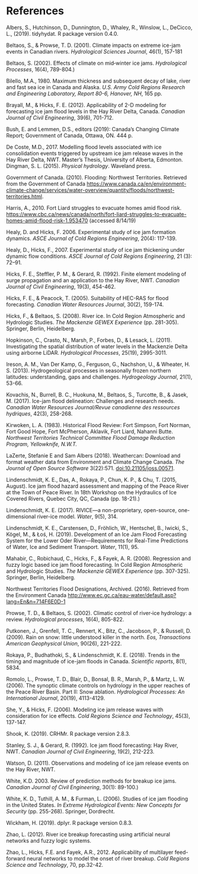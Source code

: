 ---
---

# References

Albers, S., Hutchinson, D., Dunnington, D., Whaley, R., Winslow, L., DeCicco, L., (2019). tidyhydat. R package version 0.4.0.

Beltaos, S., & Prowse, T. D. (2001). Climate impacts on extreme ice-jam events in Canadian rivers. _Hydrological Sciences Journal_, 46(1), 157-181

Beltaos, S. (2002). Effects of climate on mid‐winter ice jams. _Hydrological Processes_, 16(4), 789-804.)

Bilello, M.A., 1980. Maximum thickness and subsequent decay of lake, river and fast sea ice in Canada and Alaska. _U.S. Army Cold Regions Research and Engineering Laboratory, Report 80-6, Hanover, NH_, 165 pp.

Brayall, M., & Hicks, F. E. (2012). Applicability of 2-D modeling for forecasting ice jam flood levels in the Hay River Delta, Canada. _Canadian Journal of Civil Engineering_, 39(6), 701-712.

Bush, E. and Lemmen, D.S., editors (2019): Canada’s Changing Climate Report; Government of Canada, Ottawa, ON. 444 p.

De Coste, M.D., 2017. Modelling flood levels associated with ice consolidation events triggered by upstream ice jam release waves in the Hay River Delta, NWT. Master’s Thesis, University of Alberta, Edmonton.
Dingman, S. L. (2015). _Physical hydrology_. Waveland press.

Government of Canada. (2010). Flooding: Northwest Territories. Retrieved from the Government of Canada https://www.canada.ca/en/environment-climate-change/services/water-overview/quantity/floods/northwest-territories.html.

Harris, A., 2010. Fort Liard struggles to evacuate homes amid flood risk. https://www.cbc.ca/news/canada/north/fort-liard-struggles-to-evacuate-homes-amid-flood-risk-1.953470 (accessed 8/14/19)

Healy, D. and Hicks, F. 2006. Experimental study of ice jam formation dynamics. _ASCE Journal of Cold Regions Engineering_, 20(4): 117-139.

Healy, D., Hicks, F., 2007. Experimental study of ice jam thickening under dynamic flow conditions. _ASCE Journal of Cold Regions Engineering_, 21 (3): 72–91.

Hicks, F. E., Steffler, P. M., & Gerard, R. (1992). Finite element modeling of surge propagation and an application to the Hay River, NWT. _Canadian Journal of Civil Engineering_, 19(3), 454-462.

Hicks, F. E., & Peacock, T. (2005). Suitability of HEC-RAS for flood forecasting. _Canadian Water Resources Journal_, 30(2), 159-174.

Hicks, F., & Beltaos, S. (2008). River ice. In Cold Region Atmospheric and Hydrologic Studies. _The Mackenzie GEWEX Experience_ (pp. 281-305). Springer, Berlin, Heidelberg.

Hopkinson, C., Crasto, N., Marsh, P., Forbes, D., & Lesack, L. (2011). Investigating the spatial distribution of water levels in the Mackenzie Delta using airborne LiDAR. _Hydrological Processes_, 25(19), 2995-3011.

Ireson, A. M., Van Der Kamp, G., Ferguson, G., Nachshon, U., & Wheater, H. S. (2013). Hydrogeological processes in seasonally frozen northern latitudes: understanding, gaps and challenges. _Hydrogeology Journal_, 21(1), 53-66.

Kovachis, N., Burrell, B. C., Huokuna, M., Beltaos, S., Turcotte, B., & Jasek, M. (2017). Ice-jam flood delineation: Challenges and research needs. _Canadian Water Resources Journal/Revue canadienne des ressources hydriques_, 42(3), 258-268.

Kirwoken, L. A. (1983). Historical Flood Review: Fort Simpson, Fort Norman, Fort Good Hope, Fort McPherson, Aklavik, Fort Liard, Nahanni Butte. _Northwest Territories Technical Committee Flood Damage Reduction Program, Yellowknife, N.W.T._

LaZerte, Stefanie E and Sam Albers (2018). Weathercan: Download and format weather data from Environment and Climate Change Canada. _The Journal of Open Source Software_ 3(22):571. <doi:10.21105/joss.00571>.

Lindenschmidt, K. E., Das, A., Rokaya, P., Chun, K. P., & Chu, T. (2015, August). Ice jam flood hazard assessment and mapping of the Peace River at the Town of Peace River. In 18th Workshop on the Hydraulics of Ice Covered Rivers, Quebec City, QC, Canada (pp. 18-21).)

Lindenschmidt, K. E. (2017). RIVICE—a non-proprietary, open-source, one-dimensional river-ice model. _Water_, 9(5), 314.

Lindenschmidt, K. E., Carstensen, D., Fröhlich, W., Hentschel, B., Iwicki, S., Kögel, M., & Łoś, H. (2019). Development of an Ice Jam Flood Forecasting System for the Lower Oder River—Requirements for Real-Time Predictions of Water, Ice and Sediment Transport. _Water_, 11(1), 95.

Mahabir, C., Robichaud, C., Hicks, F., & Fayek, A. R. (2008). Regression and fuzzy logic based ice jam flood forecasting. In Cold Region Atmospheric and Hydrologic Studies. _The Mackenzie GEWEX Experience_ (pp. 307-325). Springer, Berlin, Heidelberg.

Northwest Territories Flood Designations, Archived. (2016). Retrieved from the Environment Canada http://www.ec.gc.ca/eau-water/default.asp?lang=En&n=714F6E0D-1

Prowse, T. D., & Beltaos, S. (2002). Climatic control of river‐ice hydrology: a review. _Hydrological processes_, 16(4), 805-822.

Putkonen, J., Grenfell, T. C., Rennert, K., Bitz, C., Jacobson, P., & Russell, D. (2009). Rain on snow: little understood killer in the north. _Eos, Transactions American Geophysical Union_, 90(26), 221-222.

Rokaya, P., Budhathoki, S., & Lindenschmidt, K. E. (2018). Trends in the timing and magnitude of ice-jam floods in Canada. _Scientific reports_, 8(1), 5834.

Romolo, L., Prowse, T. D., Blair, D., Bonsal, B. R., Marsh, P., & Martz, L. W. (2006). The synoptic climate controls on hydrology in the upper reaches of the Peace River Basin. Part II: Snow ablation. _Hydrological Processes: An International Journal_, 20(19), 4113-4129.

She, Y., & Hicks, F. (2006). Modeling ice jam release waves with consideration for ice effects. _Cold Regions Science and Technology_, 45(3), 137-147.

Shook, K. (2019). CRHMr. R package version 2.8.3.

Stanley, S. J., & Gerard, R. (1992). Ice jam flood forecasting: Hay River, NWT. _Canadian Journal of Civil Engineering_, 19(2), 212-223.

Watson, D. (2011). Observations and modeling of ice jam release events on the Hay River, NWT.

White, K.D. 2003. Review of prediction methods for breakup ice jams. _Canadian Journal of Civil Engineering_, 30(1): 89-100.)

White, K. D., Tuthill, A. M., & Furman, L. (2006). Studies of ice jam flooding in the United States. _In Extreme Hydrological Events: New Concepts for Security_ (pp. 255-268). Springer, Dordrecht.

Wickham, H. (2019). dplyr. R package version 0.8.3.

Zhao, L. (2012). River ice breakup forecasting using artificial neural networks and fuzzy logic systems.

Zhao, L., Hicks, F.E. and Fayek, A.R., 2012. Applicability of multilayer feed-forward neural networks to model the onset of river breakup. _Cold Regions Science and Technology_, 70, pp.32-42.
